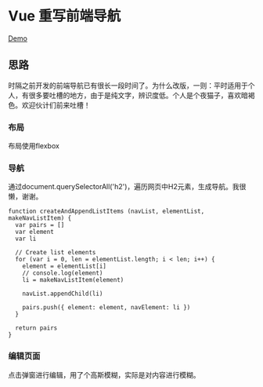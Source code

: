 # Vue 重写前端导航

[Demo]('http://luuman.github.io/FrontEndGuide/V2/dist/index.html')

## 思路
时隔之前开发的前端导航已有很长一段时间了。为什么改版，一则：平时适用于个人，有很多要吐槽的地方，由于是纯文字，辨识度低。个人是个夜猫子，喜欢暗褐色。欢迎伙计们前来吐槽！

### 布局
布局使用flexbox

### 导航
通过document.querySelectorAll('h2')，遍历网页中H2元素，生成导航。我很懒，谢谢。
```
function createAndAppendListItems (navList, elementList, makeNavListItem) {
  var pairs = []
  var element
  var li

  // Create list elements
  for (var i = 0, len = elementList.length; i < len; i++) {
    element = elementList[i]
    // console.log(element)
    li = makeNavListItem(element)

    navList.appendChild(li)

    pairs.push({ element: element, navElement: li })
  }

  return pairs
}
```
### 

### 编辑页面
点击弹窗进行编辑，用了个高斯模糊，实际是对内容进行模糊。
[]('http://luuman.github.io/FrontEndGuide/V2/dist/index.html?type=copy' )